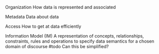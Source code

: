 Organization
	How data is represented and associated

Metadata
	Data about data

Access
	How to get at data efficiently

Information Model (IM)
	A representation of concepts, relationships, constraints, rules and operations to specify data semantics for a chosen domain of discourse
	#todo 
		Can this be simplified?